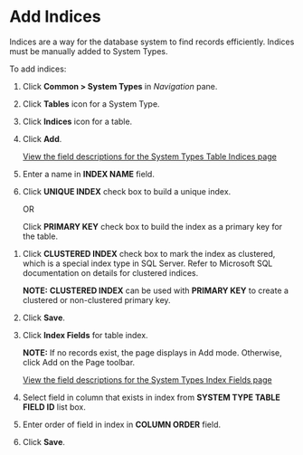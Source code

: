 # Add Indices

Indices are a way for the database system to find records efficiently.
Indices must be manually added to System Types.

To add indices:

1.  Click **Common \> System Types** in *Navigation* pane.

2.  Click **Tables** icon for a System Type.

3.  Click **Indices** icon for a table.

4.  Click **Add**.
    
    [View the field descriptions for the System Types Table Indices
    page](../Page_Desc/System_Types_Table_Indices.htm)

5.  Enter a name in **INDEX NAME** field.

6.  Click **UNIQUE INDEX** check box to build a unique index.
    
    OR
    
    Click **PRIMARY KEY** check box to build the index as a primary key
    for the table.

<!-- end list -->

1.  Click **CLUSTERED INDEX** check box to mark the index as clustered,
    which is a special index type in SQL Server. Refer to Microsoft SQL
    documentation on details for clustered indices.
    
    **NOTE:** **CLUSTERED INDEX** can be used with **PRIMARY KEY** to
    create a clustered or non-clustered primary key.

2.  Click **Save**.

3.  Click **Index Fields** for table index.
    
    <span style="font-weight: bold;">NOTE:</span> If no records exist,
    the page displays in Add mode. Otherwise, click Add on the Page
    toolbar.
    
    [View the field descriptions for the System Types Index Fields
    page](../Page_Desc/System_Types_Index_Fields.htm)

4.  Select field in column that exists in index from **SYSTEM TYPE TABLE
    FIELD ID** list box.

5.  Enter order of field in index in **COLUMN ORDER** field.

6.  Click **Save**.
